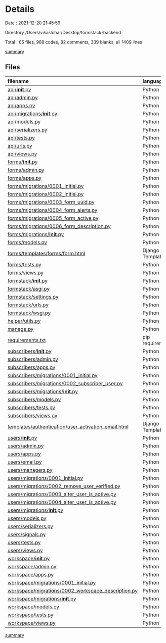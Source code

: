 # Details

Date : 2021-12-20 21:45:59

Directory /Users/vikaslohar/Desktop/formstack-backend

Total : 65 files,  988 codes, 82 comments, 339 blanks, all 1409 lines

[summary](results.md)

## Files
| filename | language | code | comment | blank | total |
| :--- | :--- | ---: | ---: | ---: | ---: |
| [api/__init__.py](/api/__init__.py) | Python | 0 | 0 | 1 | 1 |
| [api/admin.py](/api/admin.py) | Python | 1 | 1 | 2 | 4 |
| [api/apps.py](/api/apps.py) | Python | 4 | 0 | 3 | 7 |
| [api/migrations/__init__.py](/api/migrations/__init__.py) | Python | 0 | 0 | 1 | 1 |
| [api/models.py](/api/models.py) | Python | 1 | 1 | 2 | 4 |
| [api/serializers.py](/api/serializers.py) | Python | 98 | 4 | 32 | 134 |
| [api/tests.py](/api/tests.py) | Python | 1 | 1 | 2 | 4 |
| [api/urls.py](/api/urls.py) | Python | 47 | 0 | 4 | 51 |
| [api/views.py](/api/views.py) | Python | 127 | 3 | 41 | 171 |
| [forms/__init__.py](/forms/__init__.py) | Python | 0 | 0 | 1 | 1 |
| [forms/admin.py](/forms/admin.py) | Python | 10 | 1 | 8 | 19 |
| [forms/apps.py](/forms/apps.py) | Python | 4 | 0 | 3 | 7 |
| [forms/migrations/0001_initial.py](/forms/migrations/0001_initial.py) | Python | 27 | 1 | 7 | 35 |
| [forms/migrations/0002_initial.py](/forms/migrations/0002_initial.py) | Python | 15 | 1 | 7 | 23 |
| [forms/migrations/0003_form_uuid.py](/forms/migrations/0003_form_uuid.py) | Python | 13 | 1 | 6 | 20 |
| [forms/migrations/0004_form_alerts.py](/forms/migrations/0004_form_alerts.py) | Python | 12 | 1 | 6 | 19 |
| [forms/migrations/0005_form_active.py](/forms/migrations/0005_form_active.py) | Python | 12 | 1 | 6 | 19 |
| [forms/migrations/0006_form_description.py](/forms/migrations/0006_form_description.py) | Python | 12 | 1 | 6 | 19 |
| [forms/migrations/__init__.py](/forms/migrations/__init__.py) | Python | 0 | 0 | 1 | 1 |
| [forms/models.py](/forms/models.py) | Python | 32 | 0 | 8 | 40 |
| [forms/templates/forms/form.html](/forms/templates/forms/form.html) | Django Template | 26 | 0 | 0 | 26 |
| [forms/tests.py](/forms/tests.py) | Python | 1 | 1 | 2 | 4 |
| [forms/views.py](/forms/views.py) | Python | 21 | 0 | 5 | 26 |
| [formstack/__init__.py](/formstack/__init__.py) | Python | 0 | 0 | 1 | 1 |
| [formstack/asgi.py](/formstack/asgi.py) | Python | 4 | 8 | 5 | 17 |
| [formstack/settings.py](/formstack/settings.py) | Python | 131 | 16 | 30 | 177 |
| [formstack/urls.py](/formstack/urls.py) | Python | 16 | 15 | 3 | 34 |
| [formstack/wsgi.py](/formstack/wsgi.py) | Python | 4 | 8 | 5 | 17 |
| [helper/utils.py](/helper/utils.py) | Python | 10 | 0 | 5 | 15 |
| [manage.py](/manage.py) | Python | 15 | 2 | 5 | 22 |
| [requirements.txt](/requirements.txt) | pip requirements | 18 | 0 | 1 | 19 |
| [subscribers/__init__.py](/subscribers/__init__.py) | Python | 0 | 0 | 1 | 1 |
| [subscribers/admin.py](/subscribers/admin.py) | Python | 3 | 1 | 3 | 7 |
| [subscribers/apps.py](/subscribers/apps.py) | Python | 4 | 0 | 3 | 7 |
| [subscribers/migrations/0001_initial.py](/subscribers/migrations/0001_initial.py) | Python | 21 | 1 | 7 | 29 |
| [subscribers/migrations/0002_subscriber_user.py](/subscribers/migrations/0002_subscriber_user.py) | Python | 14 | 1 | 6 | 21 |
| [subscribers/migrations/__init__.py](/subscribers/migrations/__init__.py) | Python | 0 | 0 | 1 | 1 |
| [subscribers/models.py](/subscribers/models.py) | Python | 23 | 0 | 6 | 29 |
| [subscribers/tests.py](/subscribers/tests.py) | Python | 1 | 1 | 2 | 4 |
| [subscribers/views.py](/subscribers/views.py) | Python | 1 | 1 | 2 | 4 |
| [templates/authentication/user_activation_email.html](/templates/authentication/user_activation_email.html) | Django Template | 5 | 0 | 0 | 5 |
| [users/__init__.py](/users/__init__.py) | Python | 0 | 0 | 1 | 1 |
| [users/admin.py](/users/admin.py) | Python | 23 | 0 | 5 | 28 |
| [users/apps.py](/users/apps.py) | Python | 6 | 0 | 4 | 10 |
| [users/email.py](/users/email.py) | Python | 32 | 0 | 5 | 37 |
| [users/managers.py](/users/managers.py) | Python | 20 | 0 | 7 | 27 |
| [users/migrations/0001_initial.py](/users/migrations/0001_initial.py) | Python | 30 | 1 | 7 | 38 |
| [users/migrations/0002_remove_user_verified.py](/users/migrations/0002_remove_user_verified.py) | Python | 11 | 1 | 6 | 18 |
| [users/migrations/0003_alter_user_is_active.py](/users/migrations/0003_alter_user_is_active.py) | Python | 12 | 1 | 6 | 19 |
| [users/migrations/0004_alter_user_is_active.py](/users/migrations/0004_alter_user_is_active.py) | Python | 12 | 1 | 6 | 19 |
| [users/migrations/__init__.py](/users/migrations/__init__.py) | Python | 0 | 0 | 1 | 1 |
| [users/models.py](/users/models.py) | Python | 21 | 0 | 10 | 31 |
| [users/serializers.py](/users/serializers.py) | Python | 0 | 0 | 1 | 1 |
| [users/signals.py](/users/signals.py) | Python | 10 | 0 | 4 | 14 |
| [users/tests.py](/users/tests.py) | Python | 1 | 1 | 2 | 4 |
| [users/views.py](/users/views.py) | Python | 20 | 1 | 4 | 25 |
| [workspace/__init__.py](/workspace/__init__.py) | Python | 0 | 0 | 1 | 1 |
| [workspace/admin.py](/workspace/admin.py) | Python | 3 | 0 | 2 | 5 |
| [workspace/apps.py](/workspace/apps.py) | Python | 4 | 0 | 3 | 7 |
| [workspace/migrations/0001_initial.py](/workspace/migrations/0001_initial.py) | Python | 20 | 1 | 7 | 28 |
| [workspace/migrations/0002_workspace_description.py](/workspace/migrations/0002_workspace_description.py) | Python | 12 | 1 | 6 | 19 |
| [workspace/migrations/__init__.py](/workspace/migrations/__init__.py) | Python | 0 | 0 | 1 | 1 |
| [workspace/models.py](/workspace/models.py) | Python | 15 | 0 | 6 | 21 |
| [workspace/tests.py](/workspace/tests.py) | Python | 1 | 1 | 2 | 4 |
| [workspace/views.py](/workspace/views.py) | Python | 1 | 1 | 2 | 4 |

[summary](results.md)